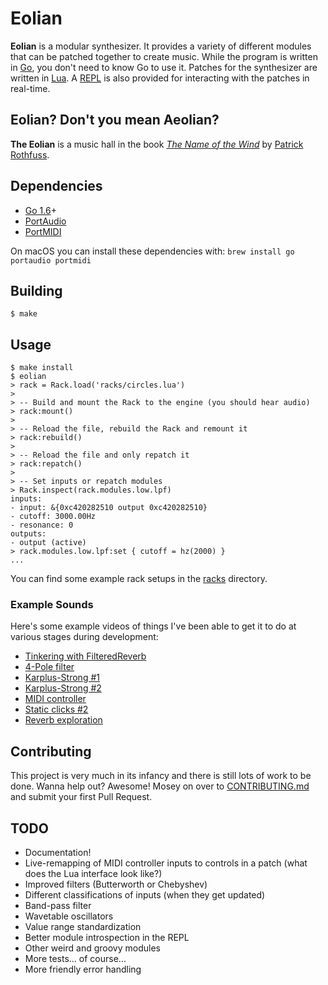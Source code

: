 # Eolian

**Eolian** is a modular synthesizer. It provides a variety of different modules that can be patched together to create
music. While the program is written in [Go](https://golang.org/), you don't need to know Go to use it. Patches for the
synthesizer are written in [Lua](https://www.lua.org/). A
[REPL](https://en.wikipedia.org/wiki/Read%E2%80%93eval%E2%80%93print_loop) is also provided for interacting with the
patches in real-time.

## Eolian? Don't you mean Aeolian?

**The Eolian** is a music hall in the book [*The Name of the
Wind*](https://www.amazon.com/Name-Wind-Patrick-Rothfuss/dp/0756404746/) by [Patrick Rothfuss](http://patrickrothfuss.com).

## Dependencies

- [Go 1.6](http://golang.org)+
- [PortAudio](http://www.portaudio.com/)
- [PortMIDI](http://portmedia.sourceforge.net/portmidi/)

On macOS you can install these dependencies with: `brew install go portaudio portmidi`

## Building

```
$ make
```

## Usage

```
$ make install
$ eolian
> rack = Rack.load('racks/circles.lua')
>
> -- Build and mount the Rack to the engine (you should hear audio)
> rack:mount()
> 
> -- Reload the file, rebuild the Rack and remount it
> rack:rebuild()
>
> -- Reload the file and only repatch it
> rack:repatch()
> 
> -- Set inputs or repatch modules
> Rack.inspect(rack.modules.low.lpf)
inputs:
- input: &{0xc420282510 output 0xc420282510}
- cutoff: 3000.00Hz
- resonance: 0
outputs:
- output (active)
> rack.modules.low.lpf:set { cutoff = hz(2000) }
...
```

You can find some example rack setups in the [racks](https://github.com/brettbuddin/eolian/tree/master/racks) directory.

### Example Sounds

Here's some example videos of things I've been able to get it to do at various stages during development:

- [Tinkering with FilteredReverb](https://www.instagram.com/p/BLxTrABjGhG/)
- [4-Pole filter](https://www.instagram.com/p/BKCLIGYjU_F/)
- [Karplus-Strong #1](https://www.instagram.com/p/BKx7jIpjL4O/)
- [Karplus-Strong #2](https://www.instagram.com/p/BKzAeRQjZ7N/)
- [MIDI controller](https://www.instagram.com/p/BKhJ42FDnSY/)
- [Static clicks #2](https://www.instagram.com/p/BKZQbtfj0OM/)
- [Reverb exploration](https://www.instagram.com/p/BKCJ98Dj2RS/)

## Contributing

This project is very much in its infancy and there is still lots of work to be done. Wanna help out? Awesome! Mosey on over to
[CONTRIBUTING.md](https://github.com/brettbuddin/eolian/tree/master/CONTRIBUTING.md) and submit your first Pull Request.

## TODO

- Documentation!
- Live-remapping of MIDI controller inputs to controls in a patch (what does the Lua interface look like?)
- Improved filters (Butterworth or Chebyshev)
- Different classifications of inputs (when they get updated)
- Band-pass filter
- Wavetable oscillators
- Value range standardization
- Better module introspection in the REPL
- Other weird and groovy modules
- More tests... of course...
- More friendly error handling
